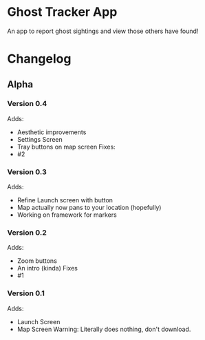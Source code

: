 # Ghost Tracker App
An app to report ghost sightings and view those others have found!


# Changelog

## Alpha

### Version 0.4
Adds:
- Aesthetic improvements
- Settings Screen
- Tray buttons on map screen
Fixes:
- #2

### Version 0.3
Adds:
- Refine Launch screen with button
- Map actually now pans to your location (hopefully)
- Working on framework for markers

### Version 0.2
Adds:
- Zoom buttons
- An intro (kinda)
Fixes
- #1

### Version 0.1
Adds:
- Launch Screen
- Map Screen
Warning: Literally does nothing, don't download.

